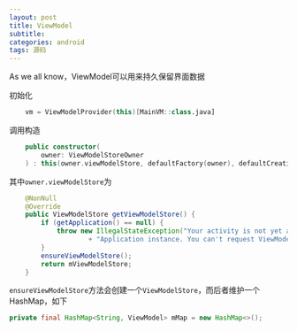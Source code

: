 ```yaml
---
layout: post
title: ViewModel
subtitle: 
categories: android
tags: 源码
---
```




As we all know，ViewModel可以用来持久保留界面数据

初始化

```kotlin
    vm = ViewModelProvider(this)[MainVM::class.java]
```

调用构造

```kotlin
    public constructor(
        owner: ViewModelStoreOwner
    ) : this(owner.viewModelStore, defaultFactory(owner), defaultCreationExtras(owner))
```

其中`owner.viewModelStore`为

```java
    @NonNull
    @Override
    public ViewModelStore getViewModelStore() {
        if (getApplication() == null) {
            throw new IllegalStateException("Your activity is not yet attached to the "
                    + "Application instance. You can't request ViewModel before onCreate call.");
        }
        ensureViewModelStore();
        return mViewModelStore;
    }
```

`ensureViewModelStore`方法会创建一个`ViewModelStore`，而后者维护一个HashMap，如下

```java
private final HashMap<String, ViewModel> mMap = new HashMap<>();
```

